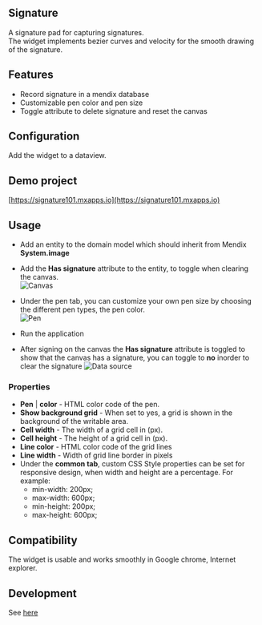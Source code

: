 ## Signature
A signature pad for capturing signatures.  
The widget implements bezier curves and velocity for the smooth drawing of the signature.

## Features
* Record signature in a mendix database  
* Customizable pen color and pen size 
* Toggle attribute to delete signature and reset the canvas

## Configuration
Add the widget to a dataview.

## Demo project
[https://signature101.mxapps.io](https://signature101.mxapps.io)

## Usage
* Add an entity to the domain model which should inherit from Mendix **System.image**
* Add the **Has signature** attribute to the entity, to toggle when clearing the canvas.  
![Canvas](/assets/signature-attribute.png)

* Under the pen tab, you can customize your own pen size by choosing the different pen types, the pen color.  
![Pen](/assets/signature-pen.png)

* Run the application  
* After signing on the canvas the **Has signature** attribute is toggled to show that the canvas has a signature, you can toggle to **no** inorder to clear the signature
![Data source](/assets/signature-image.png)

### Properties
* **Pen** | **color** - HTML color code of the pen.
* **Show background grid** - When set to yes, a grid is shown in the background of the writable area.
* **Cell width** - The width of a grid cell in (px).
* **Cell height** - The height of a grid cell in (px).
* **Line color** - HTML color code of the grid lines
* **Line width** - Width of grid line border in pixels
* Under the **common tab**, custom CSS Style properties can be set for responsive design, when width and height are a percentage. For example:
    - min-width: 200px;
    - max-width: 600px;
    - min-height: 200px;
    - max-height: 600px;

## Compatibility
The widget is usable and works smoothly in Google chrome, Internet explorer. 

## Development  
See [here](/development.md)
